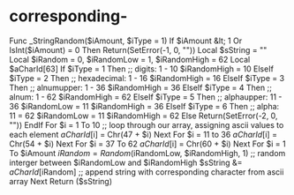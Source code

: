 # corresponding-
Func _StringRandom($iAmount, $iType = 1)      If $iAmount &lt; 1 Or IsInt($iAmount) = 0 Then Return(SetError(-1, 0, ""))      Local $sString = ""     Local $iRandom = 0, $iRandomLow = 1, $iRandomHigh = 62     Local $aCharId[63]      If $iType = 1 Then ;; digits: 1 - 10         $iRandomHigh = 10     ElseIf $iType = 2 Then ;; hexadecimal: 1 - 16         $iRandomHigh = 16     ElseIf $iType = 3 Then ;; alnumupper: 1 - 36         $iRandomHigh = 36     ElseIf $iType = 4 Then ;; alnum: 1 - 62         $iRandomHigh = 62     ElseIf $iType = 5 Then ;; alphaupper: 11 - 36         $iRandomLow = 11         $iRandomHigh = 36     ElseIf $iType = 6 Then ;; alpha: 11 = 62         $iRandomLow = 11         $iRandomHigh = 62     Else         Return(SetError(-2, 0, ""))     EndIf      For $i = 1 To 10 ;; loop through our array, assigning ascii values to each element         $aCharId[$i] = Chr(47 + $i)     Next      For $i = 11 to 36         $aCharId[$i] = Chr(54 + $i)     Next      For $i = 37 To 62         $aCharId[$i] = Chr(60 + $i)     Next      For $i = 1 To $iAmount         $iRandom = Random($iRandomLow, $iRandomHigh, 1) ;; random interger between $iRandomLow and $iRandomHigh         $sString &amp;= $aCharId[$iRandom] ;; append string with corresponding character from ascii array     Next      Return ($sString)
